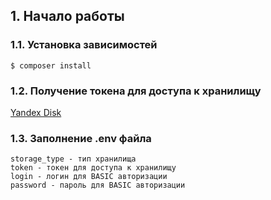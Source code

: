 ## 1. Начало работы
### 1.1. Установка зависимостей
```
$ composer install
```
### 1.2. Получение токена для доступа к хранилищу
[Yandex Disk](https://oauth.yandex.ru/authorize?response_type=token&client_id=56fff25a7f934b0dbcb9db6e6b754451)
### 1.3. Заполнение .env файла
```
storage_type - тип хранилища
token - токен для доступа к хранилищу
login - логин для BASIC авторизации
password - пароль для BASIC авторизации
```
